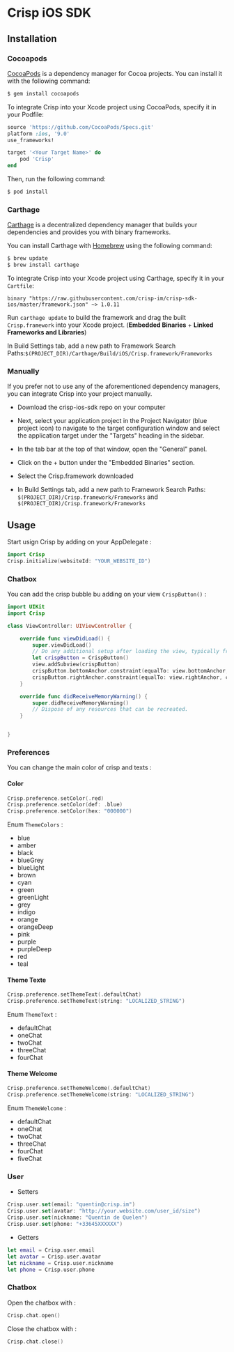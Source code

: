 # Crisp iOS SDK

## Installation


### Cocoapods

[CocoaPods](http://cocoapods.org) is a dependency manager for Cocoa projects. You can install it with the following command:

```bash
$ gem install cocoapods
```

To integrate Crisp into your Xcode project using CocoaPods, specify it in your Podfile:

```ruby
source 'https://github.com/CocoaPods/Specs.git'
platform :ios, '9.0'
use_frameworks!

target '<Your Target Name>' do
    pod 'Crisp'
end
```

Then, run the following command:

```bash
$ pod install
```

### Carthage

[Carthage](https://github.com/Carthage/Carthage) is a decentralized dependency manager that builds your dependencies and provides you with binary frameworks.

You can install Carthage with [Homebrew](http://brew.sh/) using the following command:

```bash
$ brew update
$ brew install carthage
```

To integrate Crisp into your Xcode project using Carthage, specify it in your `Cartfile`:

```ogdl
binary "https://raw.githubusercontent.com/crisp-im/crisp-sdk-ios/master/framework.json" ~> 1.0.11
```

Run `carthage update` to build the framework and drag the built `Crisp.framework` into your Xcode project. (**Embedded Binaries** + **Linked Frameworks and Libraries**)

In Build Settings tab, add a new path to Framework Search Paths:`$(PROJECT_DIR)/Carthage/Build/iOS/Crisp.framework/Frameworks`

### Manually

If you prefer not to use any of the aforementioned dependency managers, you can integrate Crisp into your project manually.

- Download the crisp-ios-sdk repo on your computer

- Next, select your application project in the Project Navigator (blue project icon) to navigate to the target configuration window and select the application target under the "Targets" heading in the sidebar.

- In the tab bar at the top of that window, open the "General" panel.

- Click on the + button under the "Embedded Binaries" section.

- Select the Crisp.framework downloaded

- In Build Settings tab, add a new path to Framework Search Paths: `$(PROJECT_DIR)/Crisp.framework/Frameworks` and `$(PROJECT_DIR)/Crisp.framework/Frameworks`


## Usage

Start usign Crisp by adding on your AppDelegate :

```Swift
import Crisp
Crisp.initialize(websiteId: "YOUR_WEBSITE_ID")
```

### Chatbox

You can add the crisp bubble bu adding on your view `CrispButton()` :

```Swift
import UIKit
import Crisp

class ViewController: UIViewController {

    override func viewDidLoad() {
        super.viewDidLoad()
        // Do any additional setup after loading the view, typically from a nib.
        let crispButton = CrispButton()
        view.addSubview(crispButton)
        crispButton.bottomAnchor.constraint(equalTo: view.bottomAnchor, constant: -20).isActive = true
        crispButton.rightAnchor.constraint(equalTo: view.rightAnchor, constant: -20).isActive = true
    }

    override func didReceiveMemoryWarning() {
        super.didReceiveMemoryWarning()
        // Dispose of any resources that can be recreated.
    }


}

```

### Preferences

You can change the main color of crisp and texts :

#### Color

```swift
Crisp.preference.setColor(.red)
Crisp.preference.setColor(def: .blue)
Crisp.preference.setColor(hex: "000000")
```

Enum `ThemeColors` :

- blue
- amber
- black
- blueGrey
- blueLight
- brown
- cyan
- green
- greenLight
- grey
- indigo
- orange
- orangeDeep
- pink
- purple
- purpleDeep
- red
- teal

#### Theme Texte

```Swift
Crisp.preference.setThemeText(.defaultChat)
Crisp.preference.setThemeText(string: "LOCALIZED_STRING")
```

Enum `ThemeText` :

- defaultChat
- oneChat
- twoChat
- threeChat
- fourChat

#### Theme Welcome

```Swift
Crisp.preference.setThemeWelcome(.defaultChat)
Crisp.preference.setThemeWelcome(string: "LOCALIZED_STRING")
```

Enum `ThemeWelcome` :

- defaultChat
- oneChat
- twoChat
- threeChat
- fourChat
- fiveChat

### User

- Setters

``` Swift
Crisp.user.set(email: "quentin@crisp.im")
Crisp.user.set(avatar: "http://your.website.com/user_id/size")
Crisp.user.set(nickname: "Quentin de Quelen")
Crisp.user.set(phone: "+33645XXXXXX")
```

- Getters

```Swift
let email = Crisp.user.email
let avatar = Crisp.user.avatar
let nickname = Crisp.user.nickname
let phone = Crisp.user.phone
```

### Chatbox

Open the chatbox with :

```Swift
Crisp.chat.open()
```

Close the chatbox with :

```Swift
Crisp.chat.close()
```
